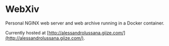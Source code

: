 # WebXiv

Personal NGINX web server and web archive running in a Docker container.


Currently hosted at [http://alessandrolussana.giize.com/](http://alessandrolussana.giize.com/).